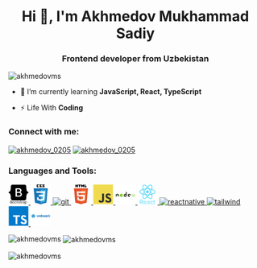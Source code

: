 <h1 align="center">Hi 👋, I'm Akhmedov Mukhammad Sadiy</h1>
<h3 align="center">Frontend developer from Uzbekistan</h3>


<p align="left"> <img src="https://komarev.com/ghpvc/?username=akhmedovms&label=Profile%20views&color=0e75b6&style=flat" alt="akhmedovms" /> </p>

- 🌱 I’m currently learning **JavaScript, React, TypeScript**

- ⚡ Life With **Coding**

<h3 align="left">Connect with me:</h3>
<p align="left">
<a href="https://instagram.com/akhmedov_0205" target="blank"><img align="center" src="https://raw.githubusercontent.com/rahuldkjain/github-profile-readme-generator/master/src/images/icons/Social/instagram.svg" alt="akhmedov_0205" height="30" width="40" /></a>
  <a href="https://t.me/Ahmedov95005" target="blank"><img align="center" src="https://download.logo.wine/logo/Telegram_(software)/Telegram_(software)-Logo.wine.png" alt="akhmedov_0205" height="50" width=""50/></a>
</p>

<h3 align="left">Languages and Tools:</h3>
<p align="left"> <a href="https://getbootstrap.com" target="_blank" rel="noreferrer"> <img src="https://raw.githubusercontent.com/devicons/devicon/master/icons/bootstrap/bootstrap-plain-wordmark.svg" alt="bootstrap" width="40" height="40"/> </a> <a href="https://www.w3schools.com/css/" target="_blank" rel="noreferrer"> <img src="https://raw.githubusercontent.com/devicons/devicon/master/icons/css3/css3-original-wordmark.svg" alt="css3" width="40" height="40"/> </a> <a href="https://git-scm.com/" target="_blank" rel="noreferrer"> <img src="https://www.vectorlogo.zone/logos/git-scm/git-scm-icon.svg" alt="git" width="40" height="40"/> </a> <a href="https://www.w3.org/html/" target="_blank" rel="noreferrer"> <img src="https://raw.githubusercontent.com/devicons/devicon/master/icons/html5/html5-original-wordmark.svg" alt="html5" width="40" height="40"/> </a> <a href="https://developer.mozilla.org/en-US/docs/Web/JavaScript" target="_blank" rel="noreferrer"> <img src="https://raw.githubusercontent.com/devicons/devicon/master/icons/javascript/javascript-original.svg" alt="javascript" width="40" height="40"/> </a> <a href="https://nodejs.org" target="_blank" rel="noreferrer"> <img src="https://raw.githubusercontent.com/devicons/devicon/master/icons/nodejs/nodejs-original-wordmark.svg" alt="nodejs" width="40" height="40"/> </a> <a href="https://reactjs.org/" target="_blank" rel="noreferrer"> <img src="https://raw.githubusercontent.com/devicons/devicon/master/icons/react/react-original-wordmark.svg" alt="react" width="40" height="40"/> </a> <a href="https://reactnative.dev/" target="_blank" rel="noreferrer"> <img src="https://reactnative.dev/img/header_logo.svg" alt="reactnative" width="40" height="40"/> </a> <a href="https://tailwindcss.com/" target="_blank" rel="noreferrer"> <img src="https://www.vectorlogo.zone/logos/tailwindcss/tailwindcss-icon.svg" alt="tailwind" width="40" height="40"/> </a> <a href="https://www.typescriptlang.org/" target="_blank" rel="noreferrer"> <img src="https://raw.githubusercontent.com/devicons/devicon/master/icons/typescript/typescript-original.svg" alt="typescript" width="40" height="40"/> </a> <a href="https://webpack.js.org" target="_blank" rel="noreferrer"> <img src="https://raw.githubusercontent.com/devicons/devicon/d00d0969292a6569d45b06d3f350f463a0107b0d/icons/webpack/webpack-original-wordmark.svg" alt="webpack" width="40" height="40"/> </a> </p>

<p><img align="left" src="https://github-readme-stats.vercel.app/api/top-langs?username=akhmedovms&show_icons=true&locale=en&layout=compact" alt="akhmedovms" /></p>

<p>&nbsp;<img align="center" src="https://github-readme-stats.vercel.app/api?username=akhmedovms&show_icons=true&locale=en" alt="akhmedovms" /></p>

<p><img align="center" src="https://github-readme-streak-stats.herokuapp.com/?user=akhmedovms&" alt="akhmedovms" /></p>
